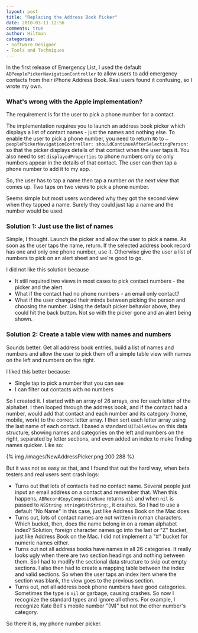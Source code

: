 ```yaml
---
layout: post
title: "Replacing the Address Book Picker"
date: 2010-03-11 12:56
comments: true
author: Hiltmon
categories:
- Software Designer
- Tools and Techniques
---
```


In the first release of Emergency List, I used the default `ABPeoplePickerNavigationController` to allow users to add emergency contacts from their iPhone Address Book.  Real users found it confusing, so I wrote my own.

### What's wrong with the Apple implementation?

The requirement is for the user to pick a phone number for a contact.

The implementation requires you to launch an address book picker which displays a list of contact names - just the names and nothing else.  To enable the user to pick a phone number, you need to return `NO` to `– peoplePickerNavigationController: shouldContinueAfterSelectingPerson:` so that the picker displays details of that contact when the user taps it.  You also need to set `displayedProperties` to phone numbers only so only numbers appear in the details of that contact.  The user can then tap a phone number to add it to my app.

So, the user has to tap a name then tap a number _on the next view_ that comes up.  Two taps on two views to pick a phone number.

Seems simple but most users wondered why they got the second view when they tapped a name.  Surely they could just tap a name and the number would be used.

### Solution 1:  Just use the list of names

Simple, I thought.  Launch the picker and allow the user to pick a name.  As soon as the user taps the name, return.  If the selected address book record has one and only one phone number, use it.  Otherwise give the user a list of numbers to pick on an alert sheet and we're good to go.

I did not like this solution because
	
* It still required two views in most cases to pick contact numbers - the picker and the alert
* What if the contact had no phone numbers - an email only contact?
* What if the user changed their minds between picking the person and choosing the number.  Using the default picker behavior above, they could hit the back button.  Not so with the picker gone and an alert being shown.

### Solution 2: Create a table view with names and numbers

Sounds better.  Get all address book entries, build a list of names and numbers and allow the user to pick them off a simple table view with names on the left and numbers on the right.

I liked this better because:

* Single tap to pick a number that you can see
* I can filter out contacts with no numbers

So I created it.  I started with an array of 26 arrays, one for each letter of the alphabet.  I then looped through the address book, and if the contact had a number, would add that contact and each number and its category (home, mobile, work) to the correct letter array.  I then sort each letter array using the last name of each contact.  I based a standard `UITableView` on this data structure, showing names and categories on the left and numbers on the right, separated by letter sections, and even added an index to make finding names quicker.  Like so:

{% img /images/NewAddressPicker.png 200 288 %}

But it was not as easy as that, and I found that out the hard way, when beta testers and real users sent crash logs:

* Turns out that lots of contacts had no contact name.  Several people just input an email address on a contact and remember that.  When this happens, `ABRecordCopyCompositeName` returns `nil` and when `nil` is passed to `NSString stringWithString:`, it crashes.  So I had to use a default "No Name" in this case, just like Address Book on the Mac does.
* Turns out, lots of contact names are not written in roman characters.  Which bucket, then, does the name belong in on a roman alphabet index?  Solution, foreign character names go into the last or "Z" bucket, just like Address Book on the Mac.  I did not implement a "#" bucket for numeric names either.
* Turns out not all address books have names in all 26 categories.  It really looks ugly when there are two section headings and nothing between them.  So I had to modify the sectional data structure to skip out empty sections.  I also then had to create a mapping table between the index and valid sections.  So when the user taps an index item where the section was blank, the view goes to the previous section.
* Turns out, not all address book phone numbers have good categories.  Sometimes the type is `nil` or garbage, causing crashes.  So now I recognize the standard types and ignore all others.  For example, I recognize Kate Bell's mobile number "(M)" but not the other number's category.

So there it is, my phone number picker.
